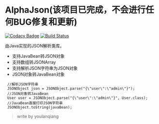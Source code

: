 # AlphaJson(该项目已完成，不会进行任何BUG修复和更新)
[![Codacy Badge](https://api.codacy.com/project/badge/Grade/7e04b1f3b8a84959a6a0fbea77293e1a)](https://www.codacy.com/app/youlanqiang/alphajson?utm_source=github.com&amp;utm_medium=referral&amp;utm_content=youlanqiang/alphajson&amp;utm_campaign=Badge_Grade)
[![Build Status](https://www.travis-ci.org/youlanqiang/alphajson.svg?branch=master)](https://www.travis-ci.org/youlanqiang/alphajson)

由Java实现的JSON解析类库。

-   支持JavaBean转JSON对象
-   支持数组转JSONArray
-   支持解析JSON字符串为JSON对象
-   JSON对象转JavaBean对象


```$java
 //解析JSON字符串
 JSONObject json = JSONObject.parse("{\"user\":\"admin\"}");
 //JSON对象转JavaBean
 User user = JSONObject.parse("{\"user\":\"admin\"}", User.class);
 //JavaBean直接打印JSON字符串
 JSONObject.toString(javaBean);   
```


> write by youlanqiang
